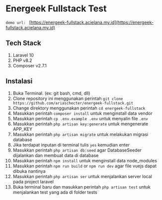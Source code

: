 # Energeek Fullstack Test

`demo url: ` [https://energeek-fullstack.acielana.my.id](https://energeek-fullstack.acielana.my.id)

## Tech Stack
1. Laravel 10
2. PHP v8.2
3. Composer v2.7.1

## Instalasi
1. Buka Terminal. (ex: git bash, cmd, dll)
2. Clone repository ini menggunakan perintah `git clone https://github.com/ariaschecter/energeek-fullstack.git`
3. Change direktory menggunakan perintah `cd energeek-fullstack`
4. Masukkan perintah `composer install` untuk menginstall data vendor
5. Masukkan perintah `cp .env.example .env` untuk menyalin file `.env`
6. Masukkan perintah `php artisan key:generate` untuk mengenerate APP_KEY
7. Masukkan perintah `php artisan migrate` untuk melakukan migrasi database
8. Jika terdapat inputan di terminal tulis `yes` kemudian enter
9. Masukkan perintah `php artisan db:seed` agar DatabaseSeeder dijalankan dan membuat data di database
10. Masukkan perintah `npm install` untuk menginstall data node_modules
11. Masukkan perintah `npm run build` or `npm run dev` agar file vuejs dapat dibuka nantinya
12. Masukkan perintah `php artisan ser` untuk menjalankan server local pada project laravel 
13. Buka terminal baru dan masukkan perintah `php artisan test` untuk menjalankan test yang ada di folder tests

